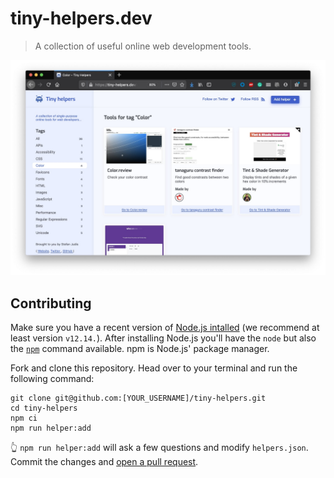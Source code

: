 # tiny-helpers.dev

> A collection of useful online web development tools.

![Screenshot of tiny-helpers.dev](./screenshot.jpg)

## Contributing

Make sure you have a recent version of [Node.js intalled](https://nodejs.org/en/) (we recommend at least version `v12.14.`). After installing Node.js you'll have the `node` but also the [`npm`](https://www.npmjs.com/) command available. npm is Node.js' package manager.

Fork and clone this repository. Head over to your terminal and run the following command:

```
git clone git@github.com:[YOUR_USERNAME]/tiny-helpers.git
cd tiny-helpers
npm ci
npm run helper:add
```

👆 `npm run helper:add` will ask a few questions and modify `helpers.json`. Commit the changes and [open a pull request](https://help.github.com/en/github/collaborating-with-issues-and-pull-requests/creating-a-pull-request).
